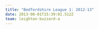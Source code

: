 ```yaml
---
title: "Bedfordshire League 1: 2012-13"
date: 2013-06-01T15:39:01.512Z
team: leighton-buzzard-a
---
```

